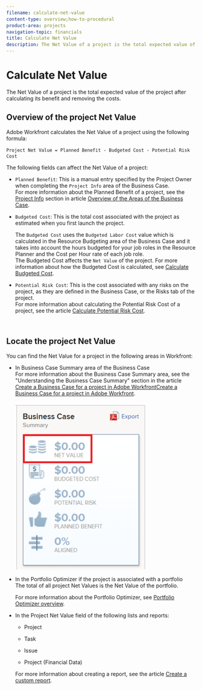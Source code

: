 ```yaml
---
filename: calculate-net-value
content-type: overview;how-to-procedural
product-area: projects
navigation-topic: financials
title: Calculate Net Value
description: The Net Value of a project is the total expected value of the project after calculating its benefit and removing the costs.
---
```


# Calculate Net Value

The Net Value of a project is the total expected value of the project after calculating its benefit and removing the costs.&nbsp;

## Overview of the project Net Value

Adobe Workfront calculates the Net Value of a project using the following formula:&nbsp;

```
Project Net Value = Planned Benefit - Budgeted Cost - Potential Risk Cost
```

The following fields can affect the Net Value of a project:

* `Planned Benefit`: This is a manual entry specified by the Project Owner when completing the `Project Info` area of the Business Case.  
  For more information about the Planned Benefit of a project, see the [Project Info](../../../manage-work/projects/define-a-business-case/areas-of-business-case.md#project-info) section in article [Overview of the Areas of the Business Case](../../../manage-work/projects/define-a-business-case/areas-of-business-case.md). 

* `Budgeted Cost`:&nbsp;This is the total cost associated with the project as estimated when you first launch the project.

  The `Budgeted Cost` uses the  `Budgeted Labor Cost`&nbsp;value which is calculated in the Resource Budgeting area of the Business Case and it takes into account the hours budgeted for your job roles in the Resource Planner and the Cost per Hour rate of each job role.   
  The Budgeted Cost affects the `Net Value` of the project.&nbsp;For more information about how the Budgeted Cost is calculated, see [Calculate Budgeted Cost](../../../manage-work/projects/project-finances/budgeted-cost.md).

* `Potential Risk Cost`: This is the cost associated with any risks on the project, as they are defined in the Business Case, or the Risks tab of the project.  
  For more information about calculating the Potential Risk Cost of a project, see the article [Calculate Potential Risk Cost](../../../manage-work/projects/project-finances/potential-risk-cost.md).

  &nbsp;

## Locate the project Net Value

You can find the Net Value for a project in the following areas in Workfront:

<ul> 
 <li> <p>In Business Case Summary area of the Business Case&nbsp;<br>For more information about the Business Case Summary area, see the "Understanding the Business Case Summary" section in&nbsp;the article <a href="../../../manage-work/projects/define-a-business-case/create-business-case.md" class="MCXref xref">Create a Business Case for a project in Adobe Workfront</a><a href="../../../manage-work/projects/define-a-business-case/create-business-case.md" class="MCXref xref">Create a Business Case for a project in Adobe Workfront</a>.</p> <p> <img src="assets/net-value-on-business-case-summary-highlighted-350x444.png" style="width: 350;height: 444;"> </p> </li> 
 <li>In the Portfolio Optimizer&nbsp;if the project is associated with a portfolio<br><note type="tip">
    The total of all project Net Values is the Net Value of the portfolio.
  </note><p>For more information about the Portfolio Optimizer, see <a href="../../../manage-work/portfolios/portfolio-optimizer/portfolio-optimizer-overview.md" class="MCXref xref">Portfolio Optimizer overview</a>.<br></p></li> 
 <li> <p>In the Project Net&nbsp;Value field of the following lists and reports:</p> 
  <ul> 
   <li> <p>Project</p> </li> 
   <li> <p>Task</p> </li> 
   <li> <p>Issue</p> </li> 
   <li> <p>Project (Financial Data) </p> </li> 
  </ul> <p>For more information about creating a report, see the article <a href="../../../reports-and-dashboards/reports/creating-and-managing-reports/create-custom-report.md" class="MCXref xref">Create a custom report</a>.</p> </li> 
</ul>

